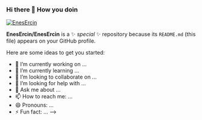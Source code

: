 ### Hi there 👋 How you doin

[![EnesErcin](https://github-readme-stats.vercel.app/api/top-langs/?username=EnesErcin&layout=compact&theme=noctis_minimus&hide=jupyter%20notebook,shell,stata,batchfile)](https://github.com/EnesErcin/github-readme-stats)


**EnesErcin/EnesErcin** is a ✨ _special_ ✨ repository because its `README.md` (this file) appears on your GitHub profile.

Here are some ideas to get you started:

- 🔭 I’m currently working on ...
- 🌱 I’m currently learning ...
- 👯 I’m looking to collaborate on ...
- 🤔 I’m looking for help with ...
- 💬 Ask me about ...
- 📫 How to reach me: ...
- 😄 Pronouns: ...
- ⚡ Fun fact: ...
-->
